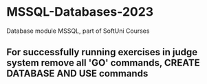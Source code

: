 # MSSQL-Databases-2023
Database module MSSQL, part of SoftUni Courses

## For successfully running exercises in judge system remove all 'GO' commands, CREATE DATABASE AND USE commands
